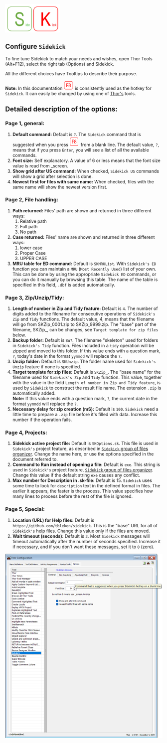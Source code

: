 [![Sidekick](Images/SKLogo.png)](../README.md)


## Configure `Sidekick`

To fine tune Sidekick to match your needs and wishes, open Thor Tools (Alt+F12), select the right tab (Options) and Sidekick.  

All the different choices have Tooltips to describe their purpose.  

**Note:** In this documentation ![`F8`](Images/F8.png) is consistently used as the hotkey for `Sidekick`. It can easily be changed by using one of [Thor's](https://github.com/VFPX/Thor) tools.

## Detailed description of the options:  

### Page 1, general:

1. **Default command:** Default is `?`. The `Sidekick` command that is suggested when you press ![`F8`](Images/F8.png) from a blank line. The default value, `?`, means that if you press `Enter`, you will see a list of all the available commands. 
2. **Font size:** Self explanatory. A value of 6 or less means that the font size value is read from _screen.
3. **Show grid after US command:** When checked, `Sidekick US` commands will show a grid after selection is done.  
4. **Newest first for files with same name:** When checked, files with the same name will show the newest version first.

### Page 2, File handling:  

1. **Path returned:** Files' path are shown and returned in three different ways:  
    1. Relative path
    2. Full path
    3. No path  
2. **Case returned:** Files' name are shown and returned in three different ways:
    1. lower case
    2. Proper Case
    3. UPPER CASE
3. **MRU table for ED command:** Default is `SKMRUList`. With `Sidekick's ED` function you can maintain a `MRU` (`Most Recently Used`) list of your own. This can be done by using the appropriate `Sidekick ED` commands, or you can do it manually by browsing this table. The name of the table is specified in this field, `.dbf` is added automatically.

### Page 3, Zip/Unzip/Tidy:  
1. **Length of number in Zip and Tidy feature:** Default is `4`. The number of digits added to the filename for consecutive operations of `Sidekick's Zip` and `Tidy` functions. The default value, 4, means that the filename will go from SKZip_0001.zip to SKZip_9999.zip. The "base" part of the filename, SKZip_, can be changes, see `Target template for zip files` below.
2. **Backup folder:** Default is `Bu?`. The filename "skeleton" used for folders in `Sidekick's Tidy` function. Files included in a `tidy` operation will be zipped and moved to this folder. If this value ends with a question mark, `?`, today's date in the format `yymmdd` will replace the `?`.  
3. **Unzip folder:** Default is `SKUnzip`. The folder name used for `Sidekick's Unzip` feature if none is specified.
4. **Target template for zip files:** Default is `SKZip_`. The "base name" for the filename used for `Sidekick's Zip` and `Tidy` function. This value, together with the value in the field `Length of number in Zip and Tidy feature`, is used by `Sidekick` to construct the result file name. The extension `.zip` is automatically added.  
**Note:** If this value ends with a question mark, `?`, the current date in the format `yymmdd` will replace the `?`.
5. **Necessary delay for zip creation (mS):** Default is `100`. `Sidekick` need a little time to prepare a `.zip` file before it's filled with data. Increase this number if the operation fails.

### Page 4, Projects:  
1. **Sidekick active project file:** Default is `SKOptions.sk`. This file is used in `Sidekick's` project feature, as described in [`Sidekick` group of files organizer](skorg.md). Change the name here, or use the options specified in the document referred to.
2. **Command to Run instead of opening a file:** Default is `exe`. This string is used in `Sidekick's` project feature, [`Sidekick` group of files organizer](skorg.md). Change this value if the default string `exe` causes any conflict.  
3. **Max number for Description in .sk-file:** Default is 15. `Sidekick` uses some time to look for `description` text in the defined format in files. The earlier it appears, the faster is the process. This value specifies how many lines to process before the rest of the file is ignored.
 
### Page 5, Special:
1. **Location (URL) for Help files:** Default is `https://github.com/tbleken/sidekick`. This is the "base" URL for all of `Sidekick's` help files. Change this value only if the files are moved.
2. **Wait timeout (seconds):** Default is `3`. Most `Sidekick` messages will timeout automatically after the number of seconds specified. Increase it if necessary, and if you don't want these messages, set it to `0` (zero).

![Sidekick options](Images/skconfig.png)

